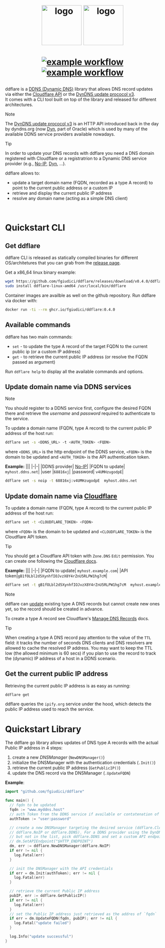 <h1 align="center">
  <img align="center" style="padding-bottom:10px" src="https://raw.githubusercontent.com/fgiudici/ddflare/refs/heads/main/assets/logo/ddflare-logotype.svg#gh-light-mode-only" width=130 alt="logo">
  <img align="center" style="padding-bottom:10px" src="https://raw.githubusercontent.com/fgiudici/ddflare/refs/heads/main/assets/logo/ddflare-logotype-dark.svg#gh-dark-mode-only" width=130 alt="logo">
  <br>

  [![example workflow](https://github.com/fgiudici/ddflare/actions/workflows/build.yaml/badge.svg)](https://github.com/fgiudici/ddflare/actions/workflows/build.yaml)
  [![example workflow](https://github.com/fgiudici/ddflare/actions/workflows/container-image.yaml/badge.svg)](https://github.com/fgiudici/ddflare/actions/workflows/container-image.yaml)
</h1>

ddflare is a [DDNS (Dynamic DNS)](https://en.wikipedia.org/wiki/Dynamic_DNS) library that allows DNS record
updates via either the [Cloudflare API](https://developers.cloudflare.com/api/) or
the [DynDNS update prococol v3](https://help.dyn.com/remote-access-api/perform-update/).
<br>
It comes with a CLI tool built on top of the library and released for different architectures.

>[!NOTE]
>The [DynDNS update prococol v3](https://help.dyn.com/remote-access-api/) is an HTTP API introduced
>back in the day by dyndns.org (now [Dyn](https://account.dyn.com/), part of Oracle) which is used by
>many of the available DDNS service providers available nowadays.

>[!TIP]
>In order to update your DNS records with ddflare you need a DNS domain registered with Cloudflare
>or a registratrion to a Dynamic DNS service provider
>(e.g., [No-IP](https://www.noip.com), [Dyn](https://account.dyn.com/), ...).

ddflare allows to:
* update a target domain name (FQDN, recorded as a type A record) to point to the current public address
or a custom IP
* retrieve and display the current public IP address
* resolve any domain name (acting as a simple DNS client)

<br>

Quickstart CLI
====
Get ddflare
----
ddflare CLI is released as statically compiled binaries for different OS/architetures that you can grab
from the [release page](https://github.com/fgiudici/ddflare/releases/latest).

Get a x86_64 linux binary example:
```bash
wget https://github.com/fgiudici/ddflare/releases/download/v0.4.0/ddflare-linux-amd64
sudo install ddflare-linux-amd64 /usr/local/bin/ddflare
```

Container images are availble as well on the github repository. Run ddflare
via docker with:

```bash
docker run -ti --rm ghcr.io/fgiudici/ddflare:0.4.0
```

Available commands
----
ddflare has two main commands:
* `set` - to update the type A record of the target FQDN
to the current public ip (or a custom IP address)
* `get` - to retrieve the current public IP address
(or resolve the FQDN passed as argument)

Run `ddflare help` to display all the available commands and options.

Update domain name via DDNS services
----
>[!NOTE]
>You should register to a DDNS service first, configure the desired FQDN there and retrieve the
>_username_ and _password_ required to authenticate to the service.

To update a domain name (FQDN, type A record) to the current public IP address of the host run:

```bash
ddflare set -s <DDNS_URL> -t <AUTH_TOKEN> <FQDN>
```
where `<DDNS_URL>` is the http endpoint of the DDNS service,
`<FQDN>` is the domain to be updated and `<AUTH_TOKEN>` is the API authentication token.

**Example:**
|||
|-|-|
|DDNS provider| [No-IP](https://www.noip.com/)|
|FQDN to update| `myhost.ddns.net`|
|user |`68816xj`|
|password| `v4UMHzugodpE`|
```bash
ddflare set -s noip -t 68816xj:v4UMHzugodpE  myhost.ddns.net
```

Update domain name via [Cloudflare](https://www.cloudflare.com/)
----
To update a domain name (FQDN, type A record) to the current public IP address of the host run:

```bash
ddflare set -t <CLOUDFLARE_TOKEN> <FQDN>
```
where `<FQDN>` is the domain to be updated and `<CLOUDFLARE_TOKEN>` is the Cloudflare API token.

>[!TIP]
>You should get a Cloudflare API token with `Zone.DNS` `Edit` permission.
>You can create one following the
>[Cloudflare docs](https://developers.cloudflare.com/fundamentals/api/get-started/create-token/).

**Example:**
|||
|-|-|
|FQDN to update| `myhost.example.com`|
|API token|`gB1fOLbl2d5XynhfIOJvzX8Y4rZnU5RLPW1hg7cM`|
```bash
ddflare set -t gB1fOLbl2d5XynhfIOJvzX8Y4rZnU5RLPW1hg7cM  myhost.example.com
```

>[!NOTE]
>ddflare can <ins>update</ins> existing type A DNS records but cannot create new ones yet, so the
>record should be created in advance.
>
>To create a type A record see Cloudflare's
>[Manage DNS Records](https://developers.cloudflare.com/dns/manage-dns-records/how-to/create-dns-records/)
>docs.

>[!TIP]
>When creating a type A DNS record pay attention to the value of the `TTL` field:
>it tracks the number of seconds DNS clients and DNS resolvers are allowed to
>cache the resolved IP address.
>You may want to keep the TTL low (the allowed minimum is 60 secs) if you plan to use the record
>to track the (dynamic) IP address of a host in a DDNS scenario.

Get the current public IP address
----
Retrieving the current public IP address is as easy as running:
```bash
ddflare get
```
ddflare queries the `ipify.org` service under the hood, which detects the public IP address used to reach the service.

Quickstart Library
====
The ddflare go library allows updates of DNS type A records with the actual Public IP address in 4 steps:
1. create a new _DNSManager_  (`NewDNSManager()`)
2. initialize the DNSManager with the authentication credentials (`.Init()`)
3. retrieve the current public IP address (`GetPublicIP()`)
4. update the DNS record via the DNSManager (`.UpdateFQDN`)


**Example**:
```go
import "github.com/fgiudici/ddflare"

func main() {
  // fqdn to be updated
  fqdn := "www.myddns.host"
  // auth Token from the DDNS service if available or contatenation of user:password
  authToken := "user:password"

  // create a new DNSManager targeting the desired service (ddflare.Cloudflare,
  // ddflare.NoIP or ddflare.DDNS). For a DDNS provider using the DynDNS API v3
  // but not in the list, pick ddflare.DDNS and set a custom API endpoint with
  // dm.SetAPIEndpoint("$HTTP_ENDPOINT")
  dm, err := ddflare.NewDNSManager(ddflare.NoIP)
  if err != nil {
    log.Fatal(err)
  }

  // init the DNSManager with the API credentials
  if err = dm.Init(authToken); err != nil {
    log.Fatal(err)
  }

  // retrieve the current Public IP address
  pubIP, err := ddflare.GetPublicIP()
  if err != nil {
    log.Fatal(err)
  }
  // set the Public IP address just retrieved as the addres of `fqdn`
  if err = dm.UpdateFQDN(fqdn, pubIP); err != nil {
    log.Fatal("update failed")
  }

  log.Info("update successful")
}
```
